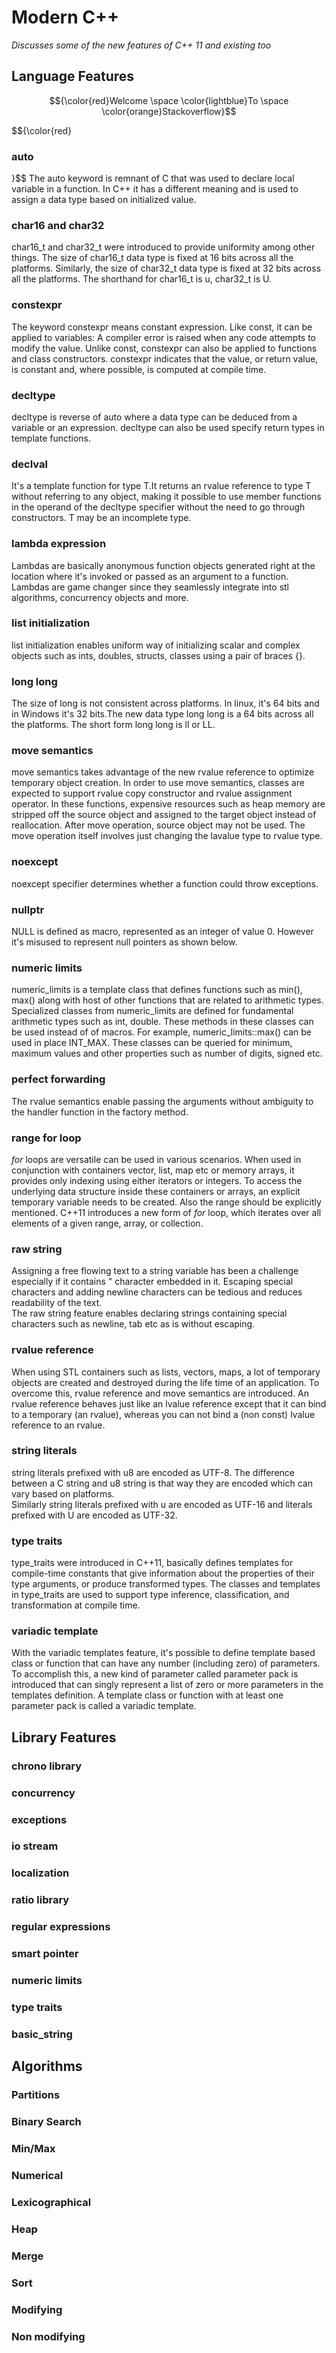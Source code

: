 # Modern C++ #
*Discusses some of the new features of C++ 11 and existing too*
## Language Features ##

$${\color{red}Welcome \space \color{lightblue}To \space \color{orange}Stackoverflow}$$

$${\color{red}
### auto
}$$
The auto keyword is remnant of C that was used to declare local variable in a function. In C++ it has a different meaning and is used to assign a data type based on initialized value. 

### char16 and char32
char16_t  and char32_t  were introduced to provide uniformity among other things. The size of char16_t data type is fixed at 16 bits across all the platforms.
Similarly, the size of char32_t data type is fixed at 32 bits across all the platforms. 
The shorthand for char16_t is u, char32_t is U.
### constexpr
The keyword constexpr means constant expression. Like const, it can be applied to variables: A compiler error is raised when any code attempts to modify the value. Unlike const, constexpr can also be applied to functions and class constructors. constexpr indicates that the value, or return value, is constant and, where possible, is computed at compile time.
### decltype
decltype is reverse of auto where a data type can be deduced from a variable or an expression. decltype can also be used specify return types in template functions.
### declval
It's a template function for type T.It returns an rvalue reference to type T without referring to any object, making it possible to use member functions in the operand of the decltype specifier without the need to go through constructors. T may be an incomplete type.
### lambda expression
Lambdas are basically anonymous function objects generated right at the location where it's invoked or passed as an argument to a function. Lambdas are game changer since they seamlessly integrate into stl algorithms, concurrency objects and more. 
### list initialization
list initialization enables uniform way of initializing scalar and complex objects such as ints, doubles, structs, classes using a pair of braces {}. 
### long long
The size of long is not consistent across platforms. In linux,  it's 64 bits and in Windows it's 32 bits.The new data type long long is a 64 bits across all the platforms. The short form long long is ll or LL.
### move semantics
move semantics takes advantage of  the new rvalue reference to optimize temporary object creation. In order to use move semantics, classes are expected to support rvalue copy constructor and rvalue assignment operator. In these functions, expensive resources such as heap memory are stripped off the source object and assigned to the target object instead of reallocation. After move operation, source object may not be used. 
The move operation itself involves just changing the lavalue type to rvalue type.
### noexcept
noexcept specifier determines whether a function could throw exceptions. 
### nullptr
NULL is defined as macro, represented as an integer of value 0. However it's misused to represent null pointers as shown below.
### numeric limits
numeric_limits is a template class that defines functions such as min(), max() along with host of other functions that are related to arithmetic types. Specialized classes from numeric_limits are defined for fundamental arithmetic types such as int, double. These methods in these classes can be used instead of  of macros. For example, numeric_limits<int>::max() can be used in place INT_MAX. These classes can be queried for minimum, maximum values and other properties such as number of digits, signed etc. 
### perfect forwarding
The rvalue semantics enable passing the arguments without ambiguity  to the handler function in the factory method.
### range for loop
*for* loops are versatile can be used in various scenarios. When used in conjunction with containers vector, list, map  etc or memory arrays, it provides only indexing using either iterators or integers. To access the underlying data structure inside these containers or arrays, an explicit temporary variable needs to be created. Also the range should be explicitly mentioned. C++11 introduces a new form of *for* loop, which iterates over all elements of a given range, array,
or collection. 
### raw string
Assigning a free flowing text to a string variable has been a challenge especially if it contains " character embedded in it. Escaping special characters  and adding newline characters can be tedious and reduces readability of the text.  
The raw string feature enables declaring strings containing special characters such as newline, tab etc as is without escaping.
### rvalue reference
When using STL containers such as lists, vectors, maps, a lot of temporary objects are created and destroyed during the life time of an application. 
To overcome this, rvalue reference and move semantics are introduced.
An rvalue reference behaves just like an lvalue reference except that it can bind to a temporary (an rvalue), whereas you can not bind a (non const) lvalue reference to an rvalue.
### string literals
string literals prefixed with u8 are encoded as UTF-8. The difference between a C string and u8 string is that way they are encoded which can vary based on platforms.  
Similarly string literals prefixed with u are encoded as UTF-16 and literals prefixed with U are encoded as UTF-32.
### type traits
type_traits were introduced in C++11, basically defines templates for compile-time constants that give information about the properties of their type arguments, or produce transformed types. The classes and templates in type_traits are used to support type inference, classification, and transformation at compile time.
### variadic template
With the variadic templates feature, it's possible to define template based class or function that can have any number (including zero) of parameters. 
To accomplish this, a new kind of parameter called parameter pack is introduced that can singly represent a list of zero or more parameters in the templates definition. A template class or function with at least one parameter pack is called a variadic template.
## Library Features ##

### chrono library

### concurrency
 
### exceptions
 
### io stream
 
### localization
 
### ratio library
 
### regular expressions
 
### smart pointer
 
### numeric limits
 
### type traits
 
### basic_string

## Algorithms

### Partitions

### Binary Search

### Min/Max

### Numerical

### Lexicographical

### Heap

### Merge

### Sort

### Modifying

### Non modifying




